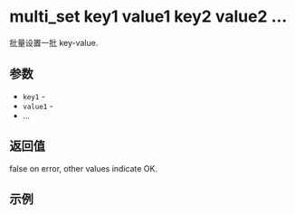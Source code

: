 # multi_set key1 value1 key2 value2 ...

批量设置一批 key-value.

## 参数

* `key1` -
* `value1` -
* ...

## 返回值

false on error, other values indicate OK.

## 示例
